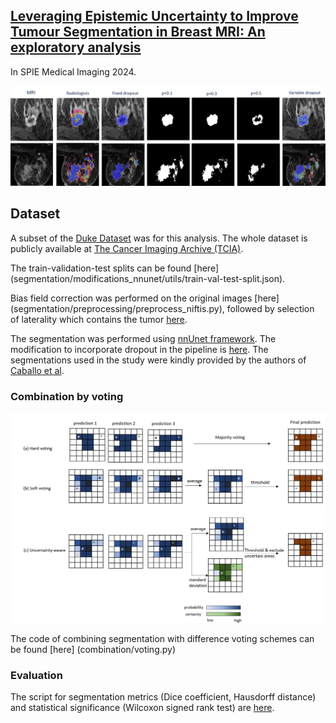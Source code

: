 ## [Leveraging Epistemic Uncertainty to Improve Tumour Segmentation in Breast MRI: An exploratory analysis]()

In SPIE Medical Imaging 2024.

![Contribution](images/combination_dropout.jpg)

## Dataset
A subset of the [Duke Dataset](https://sites.duke.edu/mazurowski/resources/breast-cancer-mri-dataset/) was for this analysis. The whole dataset is publicly available at [The Cancer Imaging Archive (TCIA)](https://wiki.cancerimagingarchive.net/pages/viewpage.action?pageId=70226903).

The train-validation-test splits can be found [here] (segmentation/modifications_nnunet/utils/train-val-test-split.json).

Bias field correction was performed on the original images [here] (segmentation/preprocessing/preprocess_niftis.py), followed by selection of laterality which contains the tumor [here](/preprocessing/convert_to_unilateral.py). 

The segmentation was performed using [nnUnet framework](https://github.com/MIC-DKFZ/nnUNet). The modification to incorporate dropout in the pipeline is [here](segmentation/modifications_nnunet/get_network_from_plans.py). The segmentations used in the study were kindly provided by the authors of [Caballo et al](https://doi.org/10.1002/jmri.28273).
 
### Combination by voting 
![Voting Scheme](images/combination.jpg)

The code of combining segmentation with difference voting schemes can be found [here] (combination/voting.py)

### Evaluation

The script for segmentation metrics (Dice coefficient, Hausdorff distance) and statistical significance (Wilcoxon signed rank test) are [here](evaluation/compute_metrics_with_stats.py). 
